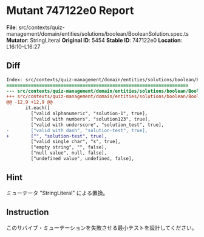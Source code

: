 # Mutant 747122e0 Report

**File**: src/contexts/quiz-management/domain/entities/solutions/boolean/BooleanSolution.spec.ts
**Mutator**: StringLiteral
**Original ID**: 5454
**Stable ID**: 747122e0
**Location**: L16:10–L16:27

## Diff

```diff
Index: src/contexts/quiz-management/domain/entities/solutions/boolean/BooleanSolution.spec.ts
===================================================================
--- src/contexts/quiz-management/domain/entities/solutions/boolean/BooleanSolution.spec.ts	original
+++ src/contexts/quiz-management/domain/entities/solutions/boolean/BooleanSolution.spec.ts	mutated #5454
@@ -12,9 +12,9 @@
       it.each([
         ["valid alphanumeric", "solution-1", true],
         ["valid with numbers", "solution123", true],
         ["valid with underscore", "solution_test", true],
-        ["valid with dash", "solution-test", true],
+        ["", "solution-test", true],
         ["valid single char", "s", true],
         ["empty string", "", false],
         ["null value", null, false],
         ["undefined value", undefined, false],
```

## Hint

ミューテータ "StringLiteral" による置換。

## Instruction

このサバイブ・ミューテーションを失敗させる最小テストを設計してください。
